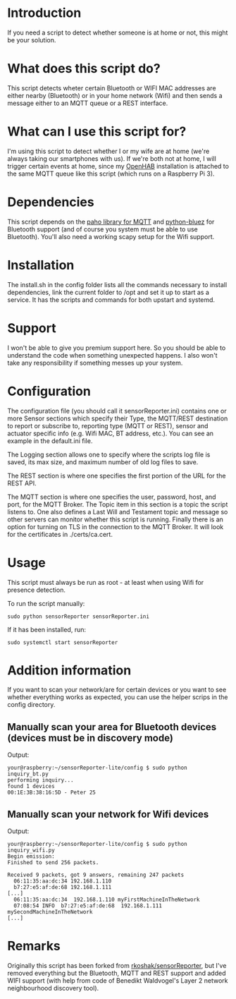 # Introduction
If you need a script to detect whether someone is at home or not, this might be your solution.

# What does this script do?
This script detects wheter certain Bluetooth or WIFI MAC addresses are either nearby (Bluetooth) or in your home network (Wifi) and then sends a message either to an MQTT queue or a REST interface.

# What can I use this script for?
I'm using this script to detect whether I or my wife are at home (we're always taking our smartphones with us). If we're both not at home, I will trigger certain events at home, since my [OpenHAB](http://www.openhab.org/) installation is attached to the same MQTT queue like this script (which runs on a Raspberry Pi 3).

# Dependencies
This script depends on the [paho library for MQTT](https://pypi.python.org/pypi/paho-mqtt/1.2) and [python-bluez](http://karulis.github.io/pybluez/) for Bluetooth support (and of course you system must be able to use Bluetooth). You'll also need a working scapy setup for the Wifi support.

# Installation
The install.sh in the config folder lists all the commands necessary  to install dependencies, link the current folder to /opt and set it up to start  as a service. It has the scripts and commands for both upstart and systemd.

# Support
I won't be able to give you premium support here. So you should be able to understand the code when something unexpected happens. I also won't take any responsibility if something messes up your system.

# Configuration
The configuration file (you should call it sensorReporter.ini) contains one or more Sensor sections which specify their Type, the MQTT/REST destination to report or subscribe to, reporting type (MQTT or REST), sensor and actuator specific info (e.g. Wifi MAC, BT address, etc.). You can see an example in the default.ini file.

The Logging section allows one to specify where the scripts log file is saved, its max size, and maximum number of old log files to save.

The REST section is where one specifies the first portion of the URL for the REST API.

The MQTT section is where one specifies the user, password, host, and port, for the MQTT Broker. The Topic item in this section is a topic the script listens to.
One also defines a Last Will and Testament topic and message so other servers can monitor whether this script is running. Finally there is an option for turning on TLS in the connection to the MQTT Broker. It will look for the certificates in ./certs/ca.cert.

# Usage
This script must always be run as root - at least when using Wifi for presence detection.

To run the script manually:

`sudo python sensorReporter sensorReporter.ini`

If it has been installed, run:

`sudo systemctl start sensorReporter`

# Addition information
If you want to scan your network/are for certain devices or you want to see whether everything works as expected, you can use the helper scrips in the config directory.

## Manually scan your area for Bluetooth devices (devices must be in discovery mode)

Output:
```
your@raspberry:~/sensorReporter-lite/config $ sudo python inquiry_bt.py
performing inquiry...
found 1 devices
00:1E:3B:38:16:5D - Peter 25
```

## Manually scan your network for Wifi devices

Output:
```
your@raspberry:~/sensorReporter-lite/config $ sudo python inquiry_wifi.py
Begin emission:
Finished to send 256 packets.

Received 9 packets, got 9 answers, remaining 247 packets
  06:11:35:aa:dc:34 192.168.1.110
  b7:27:e5:af:de:68 192.168.1.111
[...]
  06:11:35:aa:dc:34  192.168.1.110 myFirstMachineInTheNetwork
  07:08:54 INFO  b7:27:e5:af:de:68  192.168.1.111 mySecondMachineInTheNetwork
[...]
```

# Remarks

Originally this script has been forked from [rkoshak/sensorReporter](https://github.com/rkoshak/sensorReporter), but I've removed everything but the Bluetooth, MQTT and REST support and added WIFI support (with help from code of Benedikt Waldvogel's Layer 2 network neighbourhood discovery tool).